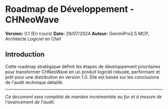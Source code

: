 # Roadmap de Développement - CHNeoWave

**Version:** 0.1 (En cours)
**Date:** 29/07/2024
**Auteur:** GeminiPro2.5 MCP, Architecte Logiciel en Chef

## Introduction

Cette roadmap stratégique définit les étapes de développement prioritaires pour transformer CHNeoWave en un produit logiciel robuste, performant et prêt pour une distribution en version 1.0. Elle est basée sur les conclusions de l'audit technique détaillé.

---

*Ce document sera complété de manière incrémentale au fur et à mesure de l'avancement de l'audit.*